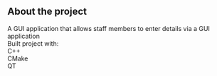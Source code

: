 ## __About the project__  
A GUI application that allows staff members to enter details via a GUI application  
Built project with:    
C++  
CMake  
QT
